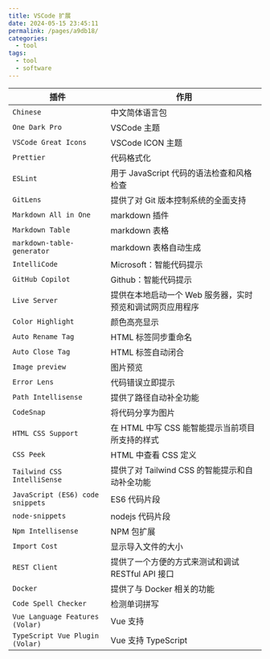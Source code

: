 ```yaml
---
title: VSCode 扩展
date: 2024-05-15 23:45:11
permalink: /pages/a9db18/
categories: 
  - tool
tags: 
  - tool
  - software
---
```


| 插件                             | 作用                                                      |
| -------------------------------- | --------------------------------------------------------- |
| `Chinese`                        | 中文简体语言包                                            |
| `One Dark Pro`                   | VSCode 主题                                               |
| `VSCode Great Icons`             | VSCode ICON 主题                                          |
| `Prettier`                       | 代码格式化                                                |
| `ESLint`                         | 用于 JavaScript 代码的语法检查和风格检查                  |
| `GitLens`                        | 提供了对 Git 版本控制系统的全面支持                       |
| `Markdown All in One`            | markdown 插件                                             |
| `Markdown Table`                 | markdown 表格                                             |
| `markdown-table-generator`       | markdown 表格自动生成                                     |
| `IntelliCode`                    | Microsoft：智能代码提示                                   |
| `GitHub Copilot`                 | Github：智能代码提示                                      |
| `Live Server`                    | 提供在本地启动一个 Web 服务器，实时预览和调试网页应用程序 |
| `Color Highlight`                | 颜色高亮显示                                              |
| `Auto Rename Tag`                | HTML 标签同步重命名                                       |
| `Auto Close Tag`                 | HTML 标签自动闭合                                         |
| `Image preview`                  | 图片预览                                                  |
| `Error Lens`                     | 代码错误立即提示                                          |
| `Path Intellisense`              | 提供了路径自动补全功能                                    |
| `CodeSnap`                       | 将代码分享为图片                                          |
| `HTML CSS Support`               | 在 HTML 中写 CSS 能智能提示当前项目所支持的样式           |
| `CSS Peek`                       | HTML 中查看 CSS 定义                                      |
| `Tailwind CSS IntelliSense`      | 提供了对 Tailwind CSS 的智能提示和自动补全功能            |
| `JavaScript (ES6) code snippets` | ES6 代码片段                                              |
| `node-snippets`                  | nodejs 代码片段                                           |
| `Npm Intellisense`               | NPM 包扩展                                                |
| `Import Cost`                    | 显示导入文件的大小                                        |
| `REST Client`                    | 提供了一个方便的方式来测试和调试 RESTful API 接口         |
| `Docker`                         | 提供了与 Docker 相关的功能                                |
| `Code Spell Checker`             | 检测单词拼写                                              |
| `Vue Language Features (Volar)`  | Vue 支持                                                  |
| `TypeScript Vue Plugin (Volar)`  | Vue 支持 TypeScript                                       |
